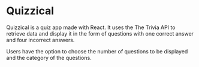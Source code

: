 # Quizzical

 Quizzical is a quiz app made with React. It uses the The Trivia API to retrieve data and display it in the form of questions with one correct answer and four incorrect answers.

Users have the option to choose the number of questions to be displayed and the category of the questions.
